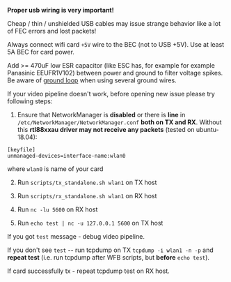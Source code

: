**Proper usb wiring is very important!**

Cheap / thin / unshielded USB cables may issue strange behavior like a lot of FEC errors and lost packets!

Always connect wifi card `+5V` wire to the BEC (not to USB +5V). Use at least 5A BEC for card power.

Add >= 470uF low ESR capacitor (like ESC has, for example for example Panasinic EEUFR1V102) between power and ground to filter voltage spikes. Be aware of [ground loop](https://en.wikipedia.org/wiki/Ground_loop_%28electricity%29) when using several ground wires.

If your video pipeline doesn't work, before opening new issue please
try following steps:

1. Ensure that NetworkManager is **disabled** or there is **line** in `/etc/NetworkManager/NetworkManager.conf`
**both on TX and RX**. Without this **rtl88xxau driver may not receive any packets** (tested on ubuntu-18.04):
```
[keyfile]
unmanaged-devices=interface-name:wlan0
```
where ``wlan0`` is name of your card

2. Run ``scripts/tx_standalone.sh wlan1`` on TX host

3. Run ``scripts/rx_standalone.sh wlan1`` on RX host

4. Run ``nc -lu 5600`` on RX host

5. Run ``echo test | nc -u 127.0.0.1 5600`` on TX host

If you got ``test`` message - debug video pipeline.

If you don't see ``test`` -- run tcpdump on TX ``tcpdump -i wlan1 -n -p`` and **repeat test** (i.e. run tcpdump after WFB scripts, but **before** `echo test`).

If card successfully tx - repeat tcpdump test on RX host.
